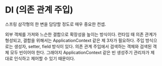 # DI (의존 관계 주입)
스프링 삼각형의 한 변을 담당할 정도로 매우 중요한 컨셉.

외부 객체를 가져와 느슨한 결합으로 확장성을 높이는 방식이다.
런타임 때 의존 관계가 형성되고, 결합을 위해서는 ApplicationContext 같은 제 3자가 필요하다.
주입 방식으로는 생성자, setter, field 방식이 있다.
의존 관계 주입에서 검색하는 객체와 검색된 객체 모두 빈이어야 한다. 그래야지 ApplicationContext 같은 빈 생성주기 관리자가 제대로 인식하고 제어할 수 있기 때문이다.
